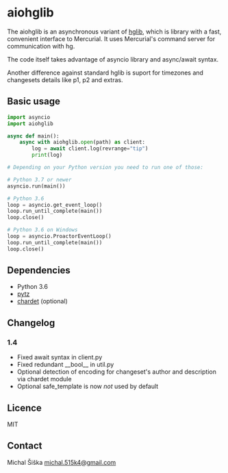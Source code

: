 # aiohglib

The aiohglib is an asynchronous variant of [hglib](https://www.mercurial-scm.org/wiki/PythonHglib), which is library with a fast, convenient interface to Mercurial. It uses Mercurial's command server for communication with hg.

The code itself takes advantage of asyncio library and async/await syntax.

Another difference against standard hglib is suport for timezones and changesets details like p1, p2 and extras.

## Basic usage

```python
import asyncio
import aiohglib

async def main():
    async with aiohglib.open(path) as client:
        log = await client.log(revrange="tip")
        print(log)

# Depending on your Python version you need to run one of those:

# Python 3.7 or newer
asyncio.run(main())

# Python 3.6
loop = asyncio.get_event_loop()
loop.run_until_complete(main())
loop.close()

# Python 3.6 on Windows
loop = asyncio.ProactorEventLoop()
loop.run_until_complete(main())
loop.close()
```

## Dependencies ##

* Python 3.6
* [pytz](https://pypi.org/project/pytz/)
* [chardet](https://pypi.org/project/chardet/) (optional)

## Changelog ##

### 1.4 ###

* Fixed await syntax in client.py
* Fixed redundant \_\_bool\_\_ in util.py
* Optional detection of encoding for changeset's author and description via chardet module
* Optional safe\_template is now *not* used by default


## Licence ##

MIT

## Contact ##

Michal Šiška <michal.515k4@gmail.com>
